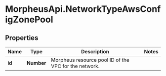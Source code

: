 # MorpheusApi.NetworkTypeAwsConfigZonePool

## Properties

Name | Type | Description | Notes
------------ | ------------- | ------------- | -------------
**id** | **Number** | Morpheus resource pool ID of the VPC for the network. | 


